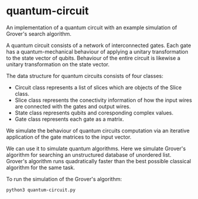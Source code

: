 # quantum-circuit
An implementation of a quantum circuit with an example simulation of Grover's search algorithm.

A quantum circuit consists of a network of interconnected gates. Each gate has a quantum-mechanical behaviour of applying a unitary transformation to the state
vector of qubits. Behaviour of the entire circuit is likewise a unitary transformation on the state vector. 

The data structure for quantum circuits consists of four classes:
* Circuit class represents a list of slices which are objects of the Slice class.
* Slice class represents the conectivity information of how the input wires are connected with the gates and output wires.
* State class represents qubits and coresponding complex values.
* Gate class represents each gate as a matrix.

We simulate the behaviour of quantum circuits computation via an iterative application of the gate matrices to the input vector.

We can use it to simulate quantum algorithms. Here we simulate Grover's algorithm for searching an unstructured database of unordered list. Grover's algorithm runs quadratically faster than the best possible classical algorithm for the same task. 

To run the simulation of the Grover's algorithm:
```bash
python3 quantum-circuit.py
```
